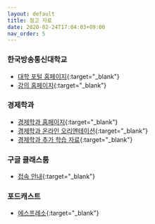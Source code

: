 ```yaml
---
layout: default
title: 참고 자료
date: 2020-02-24T17:04:03+09:00
nav_order: 5
---
```

### 한국방송통신대학교
- [대학 포털 홈페이지](https://knou.ac.kr){:target="_blank"}
- [강의 홈페이지](https://ucampus.knou.ac.kr/){:target="_blank"}


### 경제학과
- [경제학과 홈페이지](https://econ.knou.ac.kr){:target="_blank"}
- [경제학과 온라인 오리엔테이션](https://sites.google.com/econ.knou.ac.kr/orientation/home){:target="_blank"}
- [경제학과 추가 학습 자료](https://sites.google.com/knou.ac.kr/econlecture/home){:target="_blank"}


### 구글 클래스룸
- [접속 안내](https://sites.google.com/knou.ac.kr/econlecture/home/gsuite){:target="_blank"}

### 포드캐스트
- [에스프레소](https://www.edwith.org/espresso-covid19){:target="_blank"}

